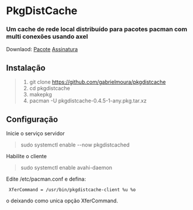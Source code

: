 # PkgDistCache

### Um cache de rede local distribuído para pacotes pacman com multi conexões usando axel
Downlaod:
[Pacote](https://transfer.sh/MscsZ/pkgdistcache-0.4.5-1-any.pkg.tar.xz)
[Assinatura](https://transfer.sh/fLAqg/pkgdistcache-0.4.5-1-any.pkg.tar.xz.sig)

## Instalação

> 1. git clone https://github.com/gabrielmoura/pkgdistcache
> 2. cd pkgdistcache
> 3. makepkg
> 4. pacman -U pkgdistcache-0.4.5-1-any.pkg.tar.xz

## Configuração

Inicie o serviço servidor
> sudo systemctl enable --now pkgdistcached

Habilite o cliente

> sudo systemctl enable avahi-daemon

Edite /etc/pacman.conf e defina:
     
     XferCommand = /usr/bin/pkgdistcache-client %u %o

o deixando como unica opção XferCommand.